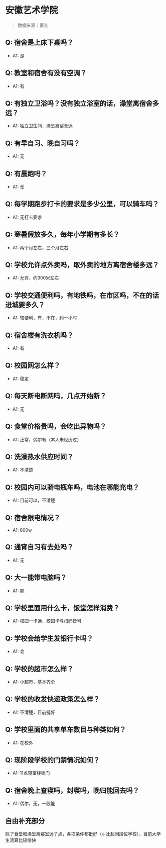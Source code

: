 # 安徽艺术学院

> 数据来源：匿名

## Q: 宿舍是上床下桌吗？

- A1: 是

## Q: 教室和宿舍有没有空调？

- A1: 有

## Q: 有独立卫浴吗？没有独立浴室的话，澡堂离宿舍多远？

- A1: 独立卫生间，澡堂离宿舍远

## Q: 有早自习、晚自习吗？

- A1: 无

## Q: 有晨跑吗？

- A1: 无

## Q: 每学期跑步打卡的要求是多少公里，可以骑车吗？

- A1: 无打卡要求

## Q: 寒暑假放多久，每年小学期有多长？

- A1: 两个月左右，三个月左右

## Q: 学校允许点外卖吗，取外卖的地方离宿舍楼多远？

- A1: 允许，约300米左右

## Q: 学校交通便利吗，有地铁吗，在市区吗，不在的话进城要多久？

- A1: 较便利，有，不在，约一小时

## Q: 宿舍楼有洗衣机吗？

- A1: 有

## Q: 校园网怎么样？

- A1: 稳定

## Q: 每天断电断网吗，几点开始断？

- A1: 无

## Q: 食堂价格贵吗，会吃出异物吗？

- A1: 正常，偶尔有（本人未经历过）

## Q: 洗澡热水供应时间？

- A1: 不清楚

## Q: 校园内可以骑电瓶车吗，电池在哪能充电？

- A1: 目前可以，不清楚

## Q: 宿舍限电情况？

- A1: 800w

## Q: 通宵自习有去处吗？

- A1: 无

## Q: 大一能带电脑吗？

- A1: 能

## Q: 学校里面用什么卡，饭堂怎样消费？

- A1: 校园一卡通，校园卡与扫码皆可

## Q: 学校会给学生发银行卡吗？

- A1: 会

## Q: 学校的超市怎么样？

- A1: 小超市，基本齐全

## Q: 学校的收发快递政策怎么样？

- A1: 不清楚，目前挺好

## Q: 学校里面的共享单车数目与种类如何？

- A1: 在校外

## Q: 现阶段学校的门禁情况如何？

- A1: 11点寝室楼锁门

## Q: 宿舍晚上查寝吗，封寝吗，晚归能回去吗？

- A1: 偶尔，无，一般能

## 自由补充部分

除了食堂和澡堂离寝室远了点，各项条件都挺好（←比起同段位学校），目前大学生活算比较愉快